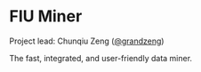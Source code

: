 FIU Miner
========
Project lead: Chunqiu Zeng ([@grandzeng](https://github.com/grandzeng))

The fast, integrated, and user-friendly data miner.

